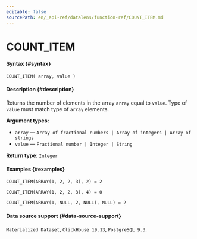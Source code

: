 ```yaml
---
editable: false
sourcePath: en/_api-ref/datalens/function-ref/COUNT_ITEM.md
---
```


# COUNT_ITEM



#### Syntax {#syntax}


```
COUNT_ITEM( array, value )
```

#### Description {#description}
Returns the number of elements in the array `array` equal to `value`. Type of `value` must match type of `array` elements.

**Argument types:**
- `array` — `Array of fractional numbers | Array of integers | Array of strings`
- `value` — `Fractional number | Integer | String`


**Return type**: `Integer`

#### Examples {#examples}

```
COUNT_ITEM(ARRAY(1, 2, 2, 3), 2) = 2
```

```
COUNT_ITEM(ARRAY(1, 2, 2, 3), 4) = 0
```

```
COUNT_ITEM(ARRAY(1, NULL, 2, NULL), NULL) = 2
```


#### Data source support {#data-source-support}

`Materialized Dataset`, `ClickHouse 19.13`, `PostgreSQL 9.3`.
